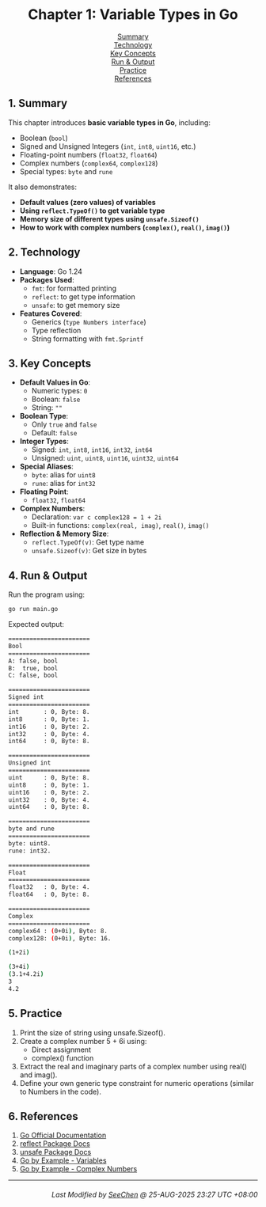<div align=center>

# Chapter 1: Variable Types in Go

[Summary](#1-summary)</br>
[Technology](#2-technology)</br>
[Key Concepts](#3-key-concepts)</br>
[Run & Output](#4-run--output)</br>
[Practice](#5-practice)</br>
[References](#6-references)

</div>

## 1. Summary
This chapter introduces **basic variable types in Go**, including:
- Boolean (`bool`)
- Signed and Unsigned Integers (`int`, `int8`, `uint16`, etc.)
- Floating-point numbers (`float32`, `float64`)
- Complex numbers (`complex64`, `complex128`)
- Special types: `byte` and `rune`

It also demonstrates:
- **Default values (zero values) of variables**
- **Using `reflect.TypeOf()` to get variable type**
- **Memory size of different types using `unsafe.Sizeof()`**
- **How to work with complex numbers (`complex()`, `real()`, `imag()`)**

## 2. Technology
- **Language**: Go 1.24
- **Packages Used**:
  - `fmt`: for formatted printing
  - `reflect`: to get type information
  - `unsafe`: to get memory size
- **Features Covered**:
  - Generics (`type Numbers interface`)
  - Type reflection
  - String formatting with `fmt.Sprintf`

## 3. Key Concepts
- **Default Values in Go**:
  - Numeric types: `0`
  - Boolean: `false`
  - String: `""`
- **Boolean Type**:
  - Only `true` and `false`
  - Default: `false`
- **Integer Types**:
  - Signed: `int`, `int8`, `int16`, `int32`, `int64`
  - Unsigned: `uint`, `uint8`, `uint16`, `uint32`, `uint64`
- **Special Aliases**:
  - `byte`: alias for `uint8`
  - `rune`: alias for `int32`
- **Floating Point**:
  - `float32`, `float64`
- **Complex Numbers**:
  - Declaration: `var c complex128 = 1 + 2i`
  - Built-in functions: `complex(real, imag)`, `real()`, `imag()`
- **Reflection & Memory Size**:
  - `reflect.TypeOf(v)`: Get type name
  - `unsafe.Sizeof(v)`: Get size in bytes

## 4. Run & Output
Run the program using:
```bash
go run main.go
```

Expected output:
```bash
=======================
Bool
=======================
A: false, bool
B:  true, bool
C: false, bool

=======================
Signed int
=======================
int       : 0, Byte: 8.
int8      : 0, Byte: 1.
int16     : 0, Byte: 2.
int32     : 0, Byte: 4.
int64     : 0, Byte: 8.

=======================
Unsigned int
=======================
uint      : 0, Byte: 8.
uint8     : 0, Byte: 1.
uint16    : 0, Byte: 2.
uint32    : 0, Byte: 4.
uint64    : 0, Byte: 8.

=======================
byte and rune
=======================
byte: uint8.
rune: int32.

=======================
Float
=======================
float32   : 0, Byte: 4.
float64   : 0, Byte: 8.

=======================
Complex
=======================
complex64 : (0+0i), Byte: 8.
complex128: (0+0i), Byte: 16.

(1+2i)

(3+4i)
(3.1+4.2i)
3
4.2
```

## 5. Practice
1. Print the size of string using unsafe.Sizeof().
2. Create a complex number 5 + 6i using:
    - Direct assignment
    - complex() function
3. Extract the real and imaginary parts of a complex number using real() and imag().
4. Define your own generic type constraint for numeric operations (similar to Numbers in the code).

## 6. References
1. [Go Official Documentation](https://go.dev/doc/)
2. [reflect Package Docs](https://pkg.go.dev/reflect)
3. [unsafe Package Docs](https://pkg.go.dev/unsafe)
4. [Go by Example - Variables](https://gobyexample.com/variables)
5. [Go by Example - Complex Numbers](https://gobyexample.com/complex-numbers)

---
<div align="right">

###### *Last Modified by [SeeChen](https://github.com/SeeChen/) @ 25-AUG-2025 23:27 UTC +08:00*
</div>